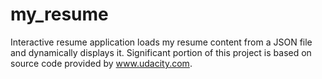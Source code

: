 # my_resume

Interactive resume application loads my resume content from a JSON file and dynamically displays it.
Significant portion of this project is based on source code provided by www.udacity.com.
